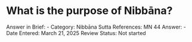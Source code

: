 # What is the purpose of Nibbāna?

Answer in Brief: -
 Category: Nibbāna
Sutta References: MN 44
Answer: -
Date Entered: March 21, 2025
Review Status: Not started